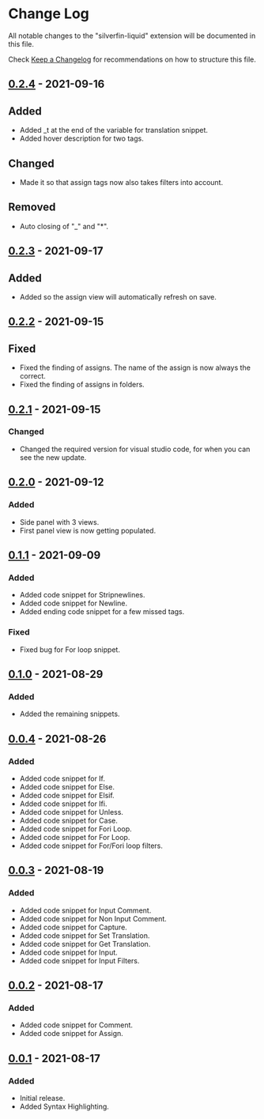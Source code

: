 <!-- markdownlint-disable MD024 -->
<!-- markdownlint-disable MD034 -->
# Change Log

All notable changes to the "silverfin-liquid" extension will be documented in this file.

Check [Keep a Changelog](http://keepachangelog.com/) for recommendations on how to structure this file.

## [0.2.4] - 2021-09-16

## Added

- Added _t at the end of the variable for translation snippet.
- Added hover description for two tags.

## Changed

- Made it so that assign tags now also takes filters into account.

## Removed

- Auto closing of "_" and "*".

## [0.2.3] - 2021-09-17

## Added

- Added so the assign view will automatically refresh on save.

## [0.2.2] - 2021-09-15

## Fixed

- Fixed the finding of assigns. The name of the assign is now always the correct.
- Fixed the finding of assigns in folders.

## [0.2.1] - 2021-09-15

### Changed

- Changed the required version for visual studio code, for when you can see the new update.

## [0.2.0] - 2021-09-12

### Added

- Side panel with 3 views.
- First panel view is now getting populated.

## [0.1.1] - 2021-09-09

### Added

- Added code snippet for Stripnewlines.
- Added code snippet for Newline.
- Added ending code snippet for a few missed tags.

### Fixed

- Fixed bug for For loop snippet.

## [0.1.0] - 2021-08-29

### Added

- Added the remaining snippets.

## [0.0.4] - 2021-08-26

### Added

- Added code snippet for If.
- Added code snippet for Else.
- Added code snippet for Elsif.
- Added code snippet for Ifi.
- Added code snippet for Unless.
- Added code snippet for Case.
- Added code snippet for Fori Loop.
- Added code snippet for For Loop.
- Added code snippet for For/Fori loop filters.

## [0.0.3] - 2021-08-19

### Added

- Added code snippet for Input Comment.
- Added code snippet for Non Input Comment.
- Added code snippet for Capture.
- Added code snippet for Set Translation.
- Added code snippet for Get Translation.
- Added code snippet for Input.
- Added code snippet for Input Filters.

## [0.0.2] - 2021-08-17

### Added

- Added code snippet for Comment.
- Added code snippet for Assign.

## [0.0.1] - 2021-08-17

### Added

- Initial release.
- Added Syntax Highlighting.

[0.2.4]: https://github.com/Nicklas185105/Silverfin-Liquid/compare/v0.2.3...HEAD
[0.2.3]: https://github.com/Nicklas185105/Silverfin-Liquid/compare/v0.2.2...v0.2.3
[0.2.2]: https://github.com/Nicklas185105/Silverfin-Liquid/compare/v0.2.1...v0.2.2
[0.2.1]: https://github.com/Nicklas185105/Silverfin-Liquid/compare/v0.2.0...v0.2.1
[0.2.0]: https://github.com/Nicklas185105/Silverfin-Liquid/compare/v0.1.1...v0.2.0
[0.1.1]: https://github.com/Nicklas185105/Silverfin-Liquid/compare/v0.1.0...v0.1.1
[0.1.0]: https://github.com/Nicklas185105/Silverfin-Liquid/compare/v0.0.4...v0.1.0
[0.0.4]: https://github.com/Nicklas185105/Silverfin-Liquid/compare/v0.0.3...v0.0.4
[0.0.3]: https://github.com/Nicklas185105/Silverfin-Liquid/compare/v0.0.2...v0.0.3
[0.0.2]: https://github.com/Nicklas185105/Silverfin-Liquid/compare/v0.0.1...v0.0.2
[0.0.1]: https://github.com/Nicklas185105/Silverfin-Liquid/releases/tag/v0.0.1
